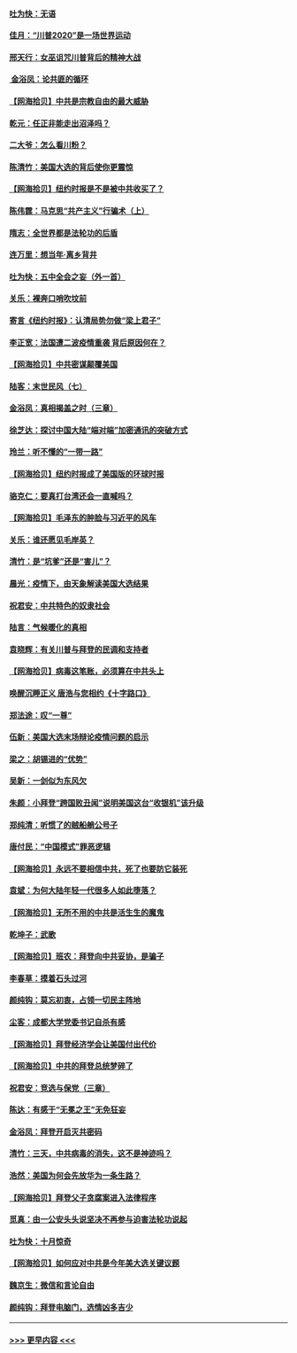 #### [吐为快：无语](../pages/nsc993/n12518588.md?t=11030501) 
#### [佳月：“川普2020”是一场世界运动](../pages/nsc993/n12518581.md?t=11030501) 
#### [邢天行：女巫诅咒川普背后的精神大战](../pages/nsc993/n12517257.md?t=11030501) 
#### [ 金浴凤：论共匪的循环](../pages/nsc993/n12517133.md?t=11030501) 
#### [【网海拾贝】中共是宗教自由的最大威胁](../pages/nsc993/n12516879.md?t=11030501) 
#### [乾元：任正非能走出沼泽吗？](../pages/nsc993/n12515831.md?t=11030501) 
#### [二大爷：怎么看川粉？](../pages/nsc993/n12515820.md?t=11030501) 
#### [陈清竹：美国大选的背后使你更震惊](../pages/nsc993/n12515589.md?t=11030501) 
#### [【网海拾贝】纽约时报是不是被中共收买了？](../pages/nsc993/n12515122.md?t=11030501) 
#### [陈伟霆：马克思“共产主义”行骗术（上）](../pages/nsc993/n12510217.md?t=11030501) 
#### [隋志：全世界都是法轮功的后盾](../pages/nsc993/n12510636.md?t=11030501) 
#### [连万里：想当年‧离乡背井](../pages/nsc993/n12510623.md?t=11030501) 
#### [吐为快：五中全会之妄（外一首）](../pages/nsc993/n12510470.md?t=11030501) 
#### [关乐：裸奔口哨吹坟前](../pages/nsc993/n12510403.md?t=11030501) 
#### [寄言《纽约时报》：认清局势勿做“梁上君子”](../pages/nsc993/n12510042.md?t=11030501) 
#### [李正宽：法国遭二波疫情重袭 背后原因何在？](../pages/nsc993/n12509971.md?t=11030501) 
#### [【网海拾贝】中共密谋颠覆美国](../pages/nsc993/n12509816.md?t=11030501) 
#### [陆客：末世民风（七）](../pages/nsc993/n12507822.md?t=11030501) 
#### [金浴凤：真相揭盖之时（三章）](../pages/nsc993/n12507804.md?t=11030501) 
#### [徐芝达：探讨中国大陆“端对端”加密通讯的突破方式](../pages/nsc993/n12507682.md?t=11030501) 
#### [玲兰：听不懂的“一带一路”](../pages/nsc993/n12507669.md?t=11030501) 
#### [【网海拾贝】纽约时报成了美国版的环球时报](../pages/nsc993/n12507053.md?t=11030501) 
#### [骆克仁：要真打台湾还会一直喊吗？](../pages/nsc993/n12506843.md?t=11030501) 
#### [【网海拾贝】毛泽东的肿脸与习近平的风车](../pages/nsc993/n12504537.md?t=11030501) 
#### [关乐：谁还愿见毛岸英？](../pages/nsc993/n12503866.md?t=11030501) 
#### [清竹：是“坑爹”还是“害儿”？](../pages/nsc993/n12503034.md?t=11030501) 
#### [晨光：疫情下，由天象解读美国大选结果](../pages/nsc993/n12502536.md?t=11030501) 
#### [祝君安：中共特色的奴隶社会](../pages/nsc993/n12501529.md?t=11030501) 
#### [陆言：气候暖化的真相](../pages/nsc993/n12501183.md?t=11030501) 
#### [袁晓辉：有关川普与拜登的民调和支持者](../pages/nsc993/n12500433.md?t=11030501) 
#### [【网海拾贝】病毒这笔账，必须算在中共头上](../pages/nsc993/n12500320.md?t=11030501) 
#### [唤醒沉睡正义 唐浩与您相约《十字路口》](../pages/nsc993/n12497980.md?t=11030501) 
#### [郑法途：叹“一尊”](../pages/nsc993/n12498837.md?t=11030501) 
#### [伍新：美国大选末场辩论疫情问题的启示](../pages/nsc993/n12498829.md?t=11030501) 
#### [梁之：胡锡进的“优势”](../pages/nsc993/n12498780.md?t=11030501) 
#### [吴新：一剑似为东风欠](../pages/nsc993/n12498772.md?t=11030501) 
#### [朱颜：小拜登“跨国败丑闻”说明美国这台“收银机”该升级](../pages/nsc993/n12498731.md?t=11030501) 
#### [郑纯清：听惯了的贼船艄公号子](../pages/nsc993/n12498721.md?t=11030501) 
#### [唐付民：“中国模式”罪恶逻辑](../pages/nsc993/n12498310.md?t=11030501) 
#### [【网海拾贝】永远不要相信中共，死了也要防它装死](../pages/nsc993/n12498162.md?t=11030501) 
#### [袁斌：为何大陆年轻一代很多人如此堕落？](../pages/nsc993/n12495696.md?t=11030501) 
#### [【网海拾贝】无所不用的中共是活生生的魔鬼](../pages/nsc993/n12495621.md?t=11030501) 
#### [乾坤子：武歌](../pages/nsc993/n12493391.md?t=11030501) 
#### [【网海拾贝】班农：拜登向中共妥协，是骗子](../pages/nsc993/n12492877.md?t=11030501) 
#### [李春草：摸着石头过河](../pages/nsc993/n12491121.md?t=11030501) 
#### [颜纯钩：莫忘初衷，占领一切民主阵地](../pages/nsc993/n12490965.md?t=11030501) 
#### [尘客：成都大学党委书记自杀有感](../pages/nsc993/n12490950.md?t=11030501) 
#### [【网海拾贝】拜登经济学会让美国付出代价](../pages/nsc993/n12489662.md?t=11030501) 
#### [【网海拾贝】中共的拜登总统梦碎了](../pages/nsc993/n12487896.md?t=11030501) 
#### [祝君安：竞选与保党（三章）](../pages/nsc993/n12487258.md?t=11030501) 
#### [陈达：有感于“无冕之王”无免狂妄](../pages/nsc993/n12485133.md?t=11030501) 
#### [金浴凤：拜登开启灭共密码](../pages/nsc993/n12485125.md?t=11030501) 
#### [清竹：三天，中共病毒的消失，这不是神迹吗？](../pages/nsc993/n12485027.md?t=11030501) 
#### [浩然：美国为何会先放华为一条生路？](../pages/nsc993/n12484997.md?t=11030501) 
#### [【网海拾贝】拜登父子贪腐案进入法律程序](../pages/nsc993/n12484957.md?t=11030501) 
#### [觅真：由一公安头头说坚决不再参与迫害法轮功说起](../pages/nsc993/n12484212.md?t=11030501) 
#### [吐为快：十月惊奇](../pages/nsc993/n12484172.md?t=11030501) 
#### [【网海拾贝】如何应对中共是今年美大选关键议题](../pages/nsc993/n12483755.md?t=11030501) 
#### [魏京生：微信和言论自由](../pages/nsc993/n12483372.md?t=11030501) 
#### [颜纯钩：拜登电脑门，选情凶多吉少](../pages/nsc993/n12482666.md?t=11030501) 

----
#### [ >>> 更早内容 <<< ](../indexes/nsc993-earlier.md)

